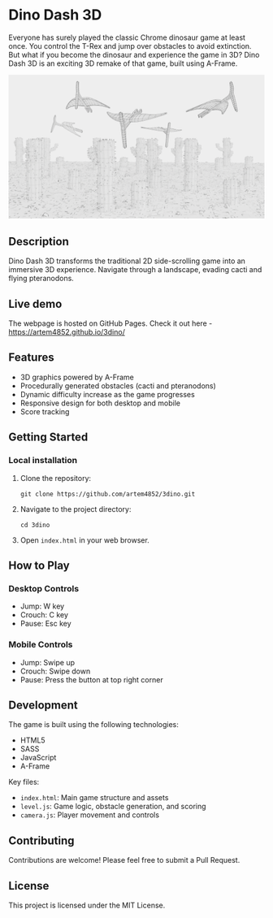 # Dino Dash 3D

Everyone has surely played the classic Chrome dinosaur game at least once. You control the T-Rex and jump over obstacles to avoid extinction. But what if you become the dinosaur and experience the game in 3D?
Dino Dash 3D is an exciting 3D remake of that game, built using A-Frame.

<!-- <img src="cover_final.png" alt="Dino Dash 3D" width="500"/> -->

![Dino Dash 3D](cover_final.png)

## Description

Dino Dash 3D transforms the traditional 2D side-scrolling game into an immersive 3D experience. Navigate through a landscape, evading cacti and flying pteranodons.

## Live demo

The webpage is hosted on GitHub Pages. Check it out here - https://artem4852.github.io/3dino/

## Features

- 3D graphics powered by A-Frame
- Procedurally generated obstacles (cacti and pteranodons)
- Dynamic difficulty increase as the game progresses
- Responsive design for both desktop and mobile
- Score tracking

## Getting Started

### Local installation

1. Clone the repository:
   ```
   git clone https://github.com/artem4852/3dino.git
   ```
2. Navigate to the project directory:
   ```
   cd 3dino
   ```
3. Open `index.html` in your web browser.

## How to Play

### Desktop Controls

- Jump: W key
- Crouch: C key
- Pause: Esc key

### Mobile Controls

- Jump: Swipe up
- Crouch: Swipe down
- Pause: Press the button at top right corner

## Development

The game is built using the following technologies:

- HTML5
- SASS
- JavaScript
- A-Frame

Key files:

- `index.html`: Main game structure and assets
- `level.js`: Game logic, obstacle generation, and scoring
- `camera.js`: Player movement and controls

## Contributing

Contributions are welcome! Please feel free to submit a Pull Request.

## License

This project is licensed under the MIT License.
